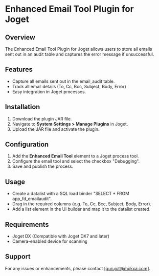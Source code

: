 # Enhanced Email Tool Plugin for Joget

## Overview
The Enhanced Email Tool Plugin for Joget allows users to store all emails sent out in an audit table and captures the error message if unsuccessful.

## Features
- Capture all emails sent out in the email_audit table.
- Track all email details (To, Cc, Bcc, Subject, Body, Error)
- Easy integration in Joget processes.

## Installation
1. Download the plugin JAR file.
2. Navigate to **System Settings > Manage Plugins** in Joget.
3. Upload the JAR file and activate the plugin.

## Configuration
1. Add the **Enhanced Email Tool** element to a Joget process tool.
2. Configure the email tool and select the checkbox "Debugging".
3. Save and publish the process.

## Usage
- Create a datalist with a SQL load binder "SELECT * FROM app_fd_emailaudit".
- Drag in the required columns (e.g. To, Cc, Bcc, Subject, Body, Error).
- Add a list element in the UI builder and map it to the datalist created.

## Requirements
- Joget DX (Compatible with Joget DX7 and later)
- Camera-enabled device for scanning

## Support
For any issues or enhancements, please contact [gurujot@mokxa.com].

